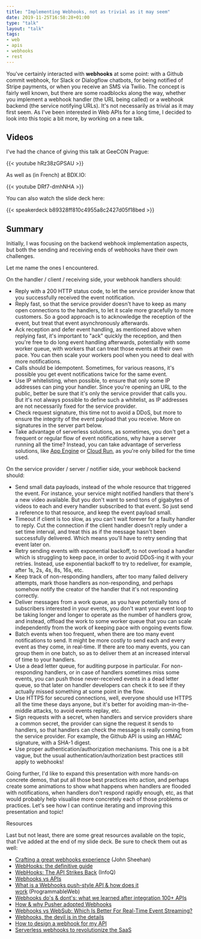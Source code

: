 ```yaml
---
title: "Implementing Webhooks, not as trivial as it may seem"
date: 2019-11-25T16:58:28+01:00
type: "talk"
layout: "talk"
tags:
- web
- apis
- webhooks
- rest
---
```


You've certainly interacted with **webhooks** at some point: with a Github commit webhook, for Slack or Dialogflow chatbots, for being notified of Stripe payments, or when you receive an SMS via Twilio. The concept is fairly well known, but there are some roadblocks along the way, whether you implement a webhook handler (the URL being called) or a webhook backend (the service notifying URLs). It's not necessarily as trivial as it may first seem. As I've been interested in Web APIs for a long time, I decided to look into this topic a bit more, by working on a new talk.

## Videos

I've had the chance of giving this talk at GeeCON Prague:

{{< youtube hRz38zGPSAU >}}

As well as (in French) at BDX.IO:

{{< youtube DRf7-dmhNHA >}}

You can also watch the slide deck here:

{{< speakerdeck b89328ff810c4955a8c2427d05f18bed >}}

## Summary

Initially, I was focusing on the backend webhook implementation aspects, but both the sending and receiving ends of webhooks have their own challenges.

Let me name the ones I encountered.

On the handler / client / receiving side, your webhook handlers should:

-   Reply with a 200 HTTP status code, to let the service provider know that you successfully received the event notification.
-   Reply fast, so that the service provider doesn't have to keep as many open connections to the handlers, to let it scale more gracefully to more customers. So a good approach is to acknowledge the reception of the event, but treat that event asynchronously afterwards.
-   Ack reception and defer event handling, as mentioned above when replying fast, it's important to "ack" quickly the reception, and then you're free to do long event handling afterwards, potentially with some worker queue, with workers that can treat those events at their own pace. You can then scale your workers pool when you need to deal with more notifications.
-   Calls should be idempotent. Sometimes, for various reasons, it's possible you get event notifications twice for the same event.
-   Use IP whitelisting, when possible, to ensure that only some IP addresses can ping your handler. Since you're opening an URL to the public, better be sure that it's only the service provider that calls you. But it's not always possible to define such a whitelist, as IP addresses are not necessarily fixed for the service provider.
-   Check request signature, this time not to avoid a DDoS, but more to ensure the integrity of the event payload that you receive. More on signatures in the server part below.
-   Take advantage of serverless solutions, as sometimes, you don't get a frequent or regular flow of event notifications, why have a server running all the time? Instead, you can take advantage of serverless solutions, like [App Engine](https://cloud.google.com/appengine/) or [Cloud Run](https://cloud.google.com/run/), as you're only billed for the time used.

On the service provider / server / notifier side, your webhook backend should:

-   Send small data payloads, instead of the whole resource that triggered the event. For instance, your service might notified handlers that there's a new video available. But you don't want to send tons of gigabytes of videos to each and every handler subscribed to that event. So just send a reference to that resource, and keep the event payload small.
-   Timeout if client is too slow, as you can't wait forever for a faulty handler to reply. Cut the connection if the client handler doesn't reply under a set time interval, and treat this as if the message hasn't been successfully delivered. Which means you'll have to retry sending that event later on.
-   Retry sending events with exponential backoff, to not overload a handler which is struggling to keep pace, in order to avoid DDoS-ing it with your retries. Instead, use exponential backoff to try to redeliver, for example, after 1s, 2s, 4s, 8s, 16s, etc. 
-   Keep track of non-responding handlers, after too many failed delivery attempts, mark those handlers as non-responding, and perhaps somehow notify the creator of the handler that it's not responding correctly.
-   Deliver messages from a work queue, as you have potentially tons of subscribers interested in your events, you don't want your event loop to be taking longer and longer to operate as the number of handlers grow, and instead, offload the work to some worker queue that you can scale independently from the work of keeping pace with ongoing events flow.
-   Batch events when too frequent, when there are too many event notifications to send. It might be more costly to send each and every event as they come, in real-time. If there are too many events, you can group them in one batch, so as to deliver them at an increased interval of time to your handlers.
-   Use a dead letter queue, for auditing purpose in particular. For non-responding handlers, or in case of handlers sometimes miss some events, you can push those never-received events in a dead letter queue, so that later on handler developers can check it to see if they actually missed something at some point in the flow.
-   Use HTTPS for secured connections, well, everyone should use HTTPS all the time these days anyone, but it's better for avoiding man-in-the-middle attacks, to avoid events replay, etc.
-   Sign requests with a secret, when handlers and service providers share a common secret, the provider can signe the request it sends to handlers, so that handlers can check the message is really coming from the service provider. For example, the Github API is using an HMAC signature, with a SHA-1 digest.
-   Use proper authentication/authorization mechanisms. This one is a bit vague, but the usual authentication/authorization best practices still apply to webhooks!

Going further, I'd like to expand this presentation with more hands-on concrete demos, that put all those best practices into action, and perhaps create some animations to show what happens when handlers are flooded with notifications, when handlers don't respond rapidly enough, etc, as that would probably help visualise more concretely each of those problems or practices. Let's see how I can continue iterating and improving this presentation and topic!

Resources

Last but not least, there are some great resources available on the topic, that I've added at the end of my slide deck. Be sure to check them out as well:

-   [Crafting a great webhooks experience](https://speakerdeck.com/apistrat/crafting-a-great-webhooks-experience-by-john-sheehan) (John Sheehan)
-   [WebHooks: the definitive guide](https://requestbin.com/blog/working-with-webhooks/)
-   [WebHooks: The API Strikes Back](https://www.infoq.com/presentations/webhooks-api/) (InfoQ)
-   [Webhooks vs APIs](https://hackernoon.com/webhook-vs-api-whats-the-difference-8d41e6661652)
-   [What is a Webhooks push-style API & how does it work](https://www.programmableweb.com/news/what-webhooks-push-styled-api-and-how-does-it-work/analysis/The2017/03/28) (ProgrammableWeb)
-   [Webhooks do's & dont's: what we learned after integration 100+ APIs](https://restful.io/webhooks-dos-and-dont-s-what-we-learned-after-integrating-100-apis-d567405a3671)
-   [How & why Pusher adopted Webhooks](https://www.programmableweb.com/news/what-are-webhooks-and-how-do-they-enable-real-time-web/2012/01/30)
-   [Webhooks vs WebSub: Which Is Better For Real-Time Event Streaming?](https://nordicapis.com/webhooks-vs-websub-which-one-is-better-to-stream-your-events-in-real-time/)
-   [Webhooks, the devil is in the details](https://techblog.commercetools.com/webhooks-the-devil-in-the-details-ca7f7982c24f)
-   [How to design a webhook for my API](https://phalt.github.io/webhooks-in-apis/)
-   [Serverless webhooks to revolutionize the SaaS](https://tomasz.janczuk.org/2018/03/serverless-webhooks-to-revolutionize-the-saas.html)